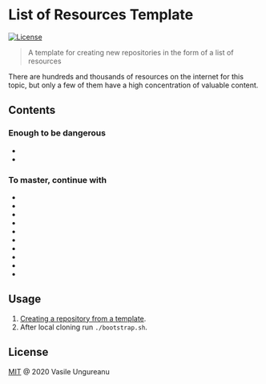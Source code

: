 # List of Resources Template

<a href="https://github.com/VasileUngureanu/repository-template/blob/master/LICENSE"><img src="https://img.shields.io/badge/license-MIT-green.svg" alt="License"></a>

> A template for creating new repositories in the form of a list of resources

There are hundreds and thousands of resources on the internet for this topic, but only a few of them have a high concentration of valuable content.

## Contents

### Enough to be dangerous

* []()
* []()

### To master, continue with

* []()
* []()
* []()
* []()
* []()
* []()
* []()
* []()
* []()
* []()

## Usage

1. [Creating a repository from a template](https://help.github.com/en/articles/creating-a-repository-from-a-template).
1. After local cloning run `./bootstrap.sh`.

License
-------

[MIT](LICENSE) @ 2020 Vasile Ungureanu
